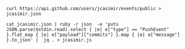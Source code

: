 `curl https://api.github.com/users/jcasimir/events/public > jcasimir.json`

`cat jcasimir.json | ruby -r json  -e 'puts JSON.parse($stdin.read).select { |e| e["type"] == "PushEvent" }.flat_map { |e| e["payload"]["commits"] }.map { |e| e["message"] }.to_json' |  jq . > jcasimir.js`